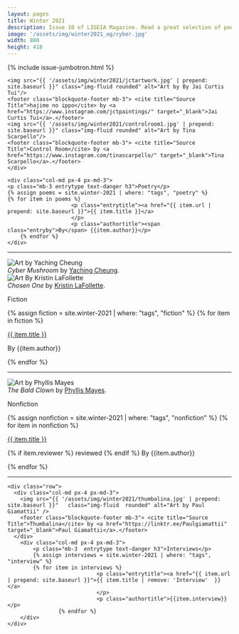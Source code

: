 ```yaml
---
layout: pages
title: Winter 2021
description: Issue 10 of LIGEIA Magazine. Read a great selection of poetry, fiction, nonfiction, and interviews.
image: '/assets/img/winter2021_og/cyber.jpg'
width: 800
height: 418
---
```

{% include issue-jumbotron.html %}
<div class="container mt-4">

<div class="row">
	<div class="col-md px-4 px-md-3">

	<img src="{{ '/assets/img/winter2021/jctartwork.jpg' | prepend: site.baseurl }}" class="img-fluid rounded" alt="Art by By Jai Curtis Tui"/>
	<footer class="blockquote-footer mb-3"> <cite title="Source Title">hajime no ippo</cite> by <a href="https://www.instagram.com/jctpaintings/" target="_blank">Jai Curtis Tui</a>.</footer>
	<img src="{{ '/assets/img/winter2021/controlroom1.jpg' | prepend: site.baseurl }}" class="img-fluid rounded" alt="Art by Tina Scarpello"/>
	<footer class="blockquote-footer mb-3"> <cite title="Source Title">Control Room</cite> by <a href="https://www.instagram.com/tinascarpello/" target="_blank">Tina Scarpello</a>.</footer>
	</div>

	<div class="col-md px-4 px-md-3">
	<p class="mb-3 entrytype text-danger h3">Poetry</p>
	{% assign poems = site.winter-2021 | where: "tags", "poetry" %}
	{% for item in poems %}
						<p class="entrytitle"><a href="{{ item.url | prepend: site.baseurl }}">{{ item.title }}</a>
						</p>
						<p class="authortitle"><span class="entryby">By</span> {{item.author}}</p>
	    {% endfor %}
	</div>
</div>
<hr />

<div class="row">
		<div class="col-md px-4 px-md-3">
		<img src="{{ '/assets/img/winter2021/yaching.jpg' | prepend: site.baseurl }}" class="img-fluid rounded" alt="Art by Yaching Cheung"/>
		<footer class="blockquote-footer mb-3"> <cite title="Source Title">Cyber Mushroom</cite> by <a href="https://yachingcheung.com/" target="_blank">Yaching Cheung</a>.</footer>
		<img src="{{ '/assets/img/winter2021/chosenone.jpg'  | prepend: site.baseurl }}"   class="img-fluid  rounded" alt="Art By Kristin LaFollette" />
		<footer class="blockquote-footer mb-3"> <cite title="Source Title">Chosen One</cite> by <a href="https://www.kristinlafollette.com/" target="_blank">Kristin LaFollette</a>.</footer>
		</div>
		<div class="col-md px-4 px-md-3">
		<p class="mb-3 entrytype text-danger h3">Fiction</p>
		{% assign fiction = site.winter-2021 | where: "tags", "fiction" %}
		{% for item in fiction %}
							<p class="entrytitle"><a href="{{ item.url | prepend: site.baseurl }}">{{ item.title }}</a>
							</p>
							<p class="authortitle"><span class="entryby">By</span> {{item.author}}</p>
		    {% endfor %}
		</div>
	</div>
<hr />

  <div class="row">
    <div class="col-md px-4 px-md-3">
		<img src="{{ '/assets/img/winter2021/the-bald-clown.jpg' | prepend: site.baseurl }}" class="img-fluid rounded" alt="Art by Phyllis Mayes"/>
			<footer class="blockquote-footer mb-3"> <cite title="Source Title">The Bald Clown</cite> by <a href="http://www.phyllismayes.com/" target="_blank">Phyllis Mayes</a>.</footer>
    </div>
		<div class="col-md px-4 px-md-3">
			<p class="mb-3  entrytype text-danger h3">Nonfiction</p>
			{% assign nonfiction = site.winter-2021 | where: "tags", "nonfiction" %}
			{% for item in nonfiction %}
								<p class="entrytitle"><a href="{{ item.url | prepend: site.baseurl }}">{{ item.title }}</a>
								</p>
								<p class="authortitle"><span class="entryby">{% if item.reviewer %} reviewed {% endif %} By</span> {{item.author}}</p>
					{% endfor %}
		</div>
  </div>
  <hr />

	<div class="row">
	  <div class="col-md px-4 px-md-3">
		<img src="{{ '/assets/img/winter2021/thumbalina.jpg' | prepend: site.baseurl }}"   class="img-fluid  rounded" alt="Art by Paul Giamattii" />
		<footer class="blockquote-footer mb-3"> <cite title="Source Title">Thumbalina</cite> by <a href="https://linktr.ee/Paulgiamattii" target="_blank">Paul Giamattii</a>.</footer>
	  </div>
		<div class="col-md px-4 px-md-3">
			<p class="mb-3  entrytype text-danger h3">Interviews</p>
			{% assign interviews = site.winter-2021 | where: "tags", "interview" %}
			{% for item in interviews %}
								<p class="entrytitle"><a href="{{ item.url | prepend: site.baseurl }}">{{ item.title | remove: 'Interview'  }}</a>
								</p>
								<p class="authortitle">{{item.interview}}</p>
					{% endfor %}
		</div>
	</div>
</div>
